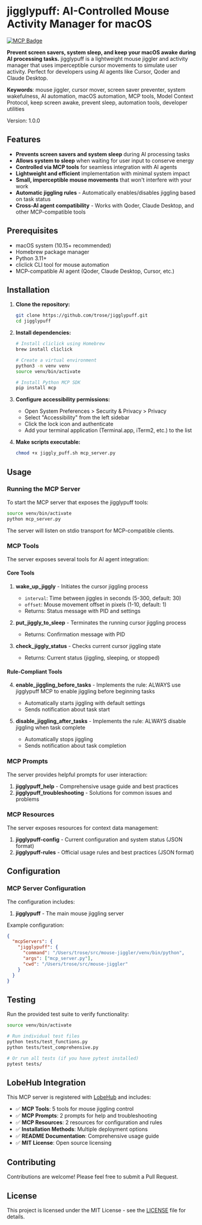 # jigglypuff: AI-Controlled Mouse Activity Manager for macOS

[![MCP Badge](https://lobehub.com/badge/mcp/trose-jigglypuff)](https://lobehub.com/mcp/trose-jigglypuff)

**Prevent screen savers, system sleep, and keep your macOS awake during AI processing tasks.** jigglypuff is a lightweight mouse jiggler and activity manager that uses imperceptible cursor movements to simulate user activity. Perfect for developers using AI agents like Cursor, Qoder and Claude Desktop.

**Keywords**: mouse jiggler, cursor mover, screen saver preventer, system wakefulness, AI automation, macOS automation, MCP tools, Model Context Protocol, keep screen awake, prevent sleep, automation tools, developer utilities

Version: 1.0.0

## Features

- **Prevents screen savers and system sleep** during AI processing tasks
- **Allows system to sleep** when waiting for user input to conserve energy
- **Controlled via MCP tools** for seamless integration with AI agents
- **Lightweight and efficient** implementation with minimal system impact
- **Small, imperceptible mouse movements** that won't interfere with your work
- **Automatic jiggling rules** - Automatically enables/disables jiggling based on task status
- **Cross-AI agent compatibility** - Works with Qoder, Claude Desktop, and other MCP-compatible tools

## Prerequisites

- macOS system (10.15+ recommended)
- Homebrew package manager
- Python 3.11+
- cliclick CLI tool for mouse automation
- MCP-compatible AI agent (Qoder, Claude Desktop, Cursor, etc.)

## Installation

1. **Clone the repository:**
   ```bash
   git clone https://github.com/trose/jigglypuff.git
   cd jigglypuff
   ```

2. **Install dependencies:**
   ```bash
   # Install cliclick using Homebrew
   brew install cliclick
   
   # Create a virtual environment
   python3 -m venv venv
   source venv/bin/activate
   
   # Install Python MCP SDK
   pip install mcp
   ```

3. **Configure accessibility permissions:**
   - Open System Preferences > Security & Privacy > Privacy
   - Select "Accessibility" from the left sidebar
   - Click the lock icon and authenticate
   - Add your terminal application (Terminal.app, iTerm2, etc.) to the list

4. **Make scripts executable:**
   ```bash
   chmod +x jiggly_puff.sh mcp_server.py
   ```

## Usage

### Running the MCP Server

To start the MCP server that exposes the jigglypuff tools:

```bash
source venv/bin/activate
python mcp_server.py
```

The server will listen on stdio transport for MCP-compatible clients.

### MCP Tools

The server exposes several tools for AI agent integration:

#### Core Tools
1. **wake_up_jiggly** - Initiates the cursor jiggling process
   - `interval`: Time between jiggles in seconds (5-300, default: 30)
   - `offset`: Mouse movement offset in pixels (1-10, default: 1)
   - Returns: Status message with PID and settings

2. **put_jiggly_to_sleep** - Terminates the running cursor jiggling process
   - Returns: Confirmation message with PID

3. **check_jiggly_status** - Checks current cursor jiggling state
   - Returns: Current status (jiggling, sleeping, or stopped)

#### Rule-Compliant Tools
4. **enable_jiggling_before_tasks** - Implements the rule: ALWAYS use jigglypuff MCP to enable jiggling before beginning tasks
   - Automatically starts jiggling with default settings
   - Sends notification about task start

5. **disable_jiggling_after_tasks** - Implements the rule: ALWAYS disable jiggling when task complete
   - Automatically stops jiggling
   - Sends notification about task completion

### MCP Prompts

The server provides helpful prompts for user interaction:

1. **jigglypuff_help** - Comprehensive usage guide and best practices
2. **jigglypuff_troubleshooting** - Solutions for common issues and problems

### MCP Resources

The server exposes resources for context data management:

1. **jigglypuff-config** - Current configuration and system status (JSON format)
2. **jigglypuff-rules** - Official usage rules and best practices (JSON format)

## Configuration

### MCP Server Configuration

The configuration includes:

1. **jigglypuff** - The main mouse jiggling server

Example configuration:
```json
{
  "mcpServers": {
    "jigglypuff": {
      "command": "/Users/trose/src/mouse-jiggler/venv/bin/python",
      "args": ["mcp_server.py"],
      "cwd": "/Users/trose/src/mouse-jiggler"
    }
  }
}
```

## Testing

Run the provided test suite to verify functionality:

```bash
source venv/bin/activate

# Run individual test files
python tests/test_functions.py
python tests/test_comprehensive.py

# Or run all tests (if you have pytest installed)
pytest tests/
```

## LobeHub Integration

This MCP server is registered with [LobeHub](https://lobehub.com/mcp/trose-jigglypuff) and includes:

- ✅ **MCP Tools**: 5 tools for mouse jiggling control
- ✅ **MCP Prompts**: 2 prompts for help and troubleshooting  
- ✅ **MCP Resources**: 2 resources for configuration and rules
- ✅ **Installation Methods**: Multiple deployment options
- ✅ **README Documentation**: Comprehensive usage guide
- ✅ **MIT License**: Open source licensing

## Contributing

Contributions are welcome! Please feel free to submit a Pull Request.

## License

This project is licensed under the MIT License - see the [LICENSE](LICENSE) file for details.
